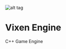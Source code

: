 ![alt tag](https://github.com/MattGuerrette/VixenEngine/master/assets/Others/vixen.png)

# Vixen Engine
C++ Game Engine
